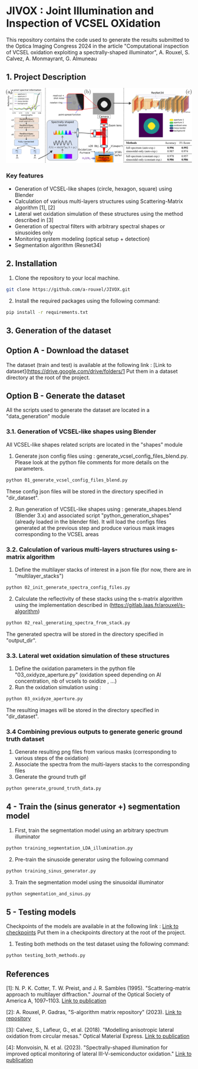 # JIVOX : Joint Illumination and Inspection of VCSEL OXidation
This repository contains the code used to generate the results submitted to the Optica Imaging Congress 2024 in the article "Computational inspection of VCSEL oxidation
exploiting a spectrally-shaped illuminator", A. Rouxel, S. Calvez, A. Monmayrant, G. Almuneau

## 1. Project Description 

![Alt text](figure.png?raw=true "Title")


### Key features

* Generation of VCSEL-like shapes (circle, hexagon, square) using Blender
* Calculation of various multi-layers structures using Scattering-Matrix algorithm [1], [2]
* Lateral wet oxidation simulation of these structures using the method described in [3]
* Generation of spectral filters with arbitrary spectral shapes or sinusoides only
* Monitoring system modeling (optical setup + detection)
* Segmentation algorithm (Resnet34)


## 2. Installation
1. Clone the repository to your local machine.
```bash
git clone https://github.com/a-rouxel/JIVOX.git
```

2. Install the required packages using the following command:

```bash
pip install -r requirements.txt
```

## 3. Generation of the dataset

## Option A - Download the dataset

The dataset (train and test) is available at the following link : [Link to dataset](https://drive.google.com/drive/folders/1
Put them in a dataset directory at the root of the project.

## Option B - Generate the dataset

All the scripts used to generate the dataset are located in a "data_generation" module

### 3.1. Generation of VCSEL-like shapes using Blender

All VCSEL-like shapes related scripts are located in the "shapes" module 

1. Generate json config files using : generate_vcsel_config_files_blend.py. Please look at the python file comments for more details on the parameters.
```bash
python 01_generate_vcsel_config_files_blend.py
```
These config json files will be stored in the directory specified in "dir_dataset".

2. Run generation of VCSEL-like shapes using : generate_shapes.blend (Blender 3.x) and associated script "python_generation_shapes" (already loaded in the blender file). It will load the configs files generated at the previous step and produce various mask images corresponding to the VCSEL areas


### 3.2. Calculation of various multi-layers structures using s-matrix algorithm

1. Define the multilayer stacks of interest in a json file (for now, there are in "multilayer_stacks")

```bash
python 02_init_generate_spectra_config_files.py
```

2. Calculate the reflectivity of these stacks using the s-matrix algorithm using the implementation described in (https://gitlab.laas.fr/arouxel/s-algorithm)

```bash
python 02_real_generating_spectra_from_stack.py
```

The generated spectra will be stored in the directory specified in "output_dir".


### 3.3. Lateral wet oxidation simulation of these structures 

1. Define the oxidation parameters in the python file "03_oxidyze_aperture.py" (oxidation speed depending on Al concentration, nb of vcsels to oxidize , ...)
2. Run the oxidation simulation using : 
```bash
python 03_oxidyze_aperture.py
```
The resulting images will be stored in the directory specified in "dir_dataset".


### 3.4 Combining previous outputs to generate generic ground truth dataset

1. Generate resulting png files from various masks (corresponding to various steps of the oxidation)
2. Associate the spectra from the multi-layers stacks to the corresponding files
3. Generate the ground truth gif

```bash
python generate_ground_truth_data.py
```

## 4 - Train the (sinus generator +) segmentation model 

1. First, train the segmentation model using an arbitrary spectrum illuminator

```bash
python training_segmentation_LDA_illumination.py
```

2. Pre-train the sinusoide generator using the following command

```bash
python training_sinus_generator.py
```

3. Train the segmentation model using the sinusoidal illuminator

```bash
python segmentation_and_sinus.py
```

## 5 - Testing models

Checkpoints of the models are available in at the following link : [Link to checkpoints](https://cloud.laas.fr/index.php/s/Mjk2hMjrJAyc5rX)
Put them in a checkpoints directory at the root of the project.

1. Testing both methods on the test dataset using the following command:

```bash
python testing_both_methods.py
```




## References

[1]: N. P. K. Cotter, T. W. Preist, and J. R. Sambles (1995). "Scattering-matrix approach to multilayer diffraction." Journal of the Optical Society of America A, 1097–1103. [Link to publication](https://opg.optica.org/viewmedia.cfm?r=1&rwjcode=josaa&uri=josaa-12-5-1097&html=true)

[2]: A. Rouxel, P. Gadras, "S-algorithm matrix repository" (2023). [Link to repository](https://gitlab.laas.fr/arouxel/s-algorithm) 

[3]: Calvez, S., Lafleur, G., et al. (2018). "Modelling anisotropic lateral oxidation from circular mesas." Optical Material Express. [Link to publication](https://opg.optica.org/ome/fulltext.cfm?uri=ome-8-7-1762&id=390232)

[4]: Monvoisin, N. et al. (2023). "Spectrally-shaped illumination for improved optical monitoring of lateral III-V-semiconductor oxidation." [Link to publication](https://opg.optica.org/oe/fulltext.cfm?uri=oe-31-8-12955&id=528801)
